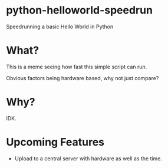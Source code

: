 # python-helloworld-speedrun
Speedrunning a basic Hello World in Python

# What?
This is a meme seeing how fast this simple script can run.

Obvious factors being hardware based, why not just compare?

# Why?
IDK.

# Upcoming Features
* Upload to a central server with hardware as well as the time.